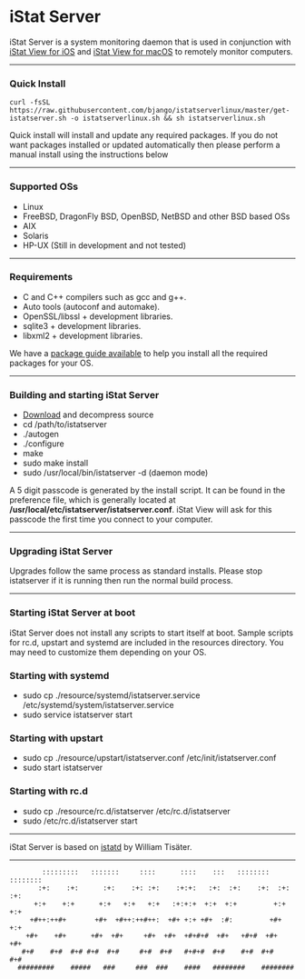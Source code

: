 # iStat Server

iStat Server is a system monitoring daemon that is used in conjunction with [iStat View for iOS](https://bjango.com/ios/istat/) and [iStat View for macOS](https://bjango.com/mac/istat/) to remotely monitor computers.

-----

### Quick Install
```
curl -fsSL https://raw.githubusercontent.com/bjango/istatserverlinux/master/get-istatserver.sh -o istatserverlinux.sh && sh istatserverlinux.sh
```

Quick install will install and update any required packages. If you do not want packages installed or updated automatically then please perform a manual install using the instructions below

-----

### Supported OSs
- Linux
- FreeBSD, DragonFly BSD, OpenBSD, NetBSD and other BSD based OSs
- AIX
- Solaris
- HP-UX (Still in development and not tested)

-----

### Requirements
- C and C++ compilers such as gcc and g++.
- Auto tools (autoconf and automake).
- OpenSSL/libssl + development libraries.
- sqlite3 + development libraries.
- libxml2 + development libraries.

We have a [package guide available](https://github.com/bjango/istatserverlinux/wiki/Package-Guide) to help you install all the required packages for your OS.

-----

### Building and starting iStat Server
- [Download](https://download.bjango.com/istatserverlinux) and decompress source
- cd /path/to/istatserver
- ./autogen
- ./configure
- make
- sudo make install
- sudo /usr/local/bin/istatserver -d (daemon mode)


A 5 digit passcode is generated by the install script. It can be found in the preference file, which is generally located at **/usr/local/etc/istatserver/istatserver.conf**. iStat View will ask for this passcode the first time you connect to your computer.

-----

### Upgrading iStat Server
Upgrades follow the same process as standard installs. Please stop istatserver if it is running then run the normal build process.

-----

### Starting iStat Server at boot
iStat Server does not install any scripts to start itself at boot. Sample scripts for rc.d, upstart and systemd are included in the resources directory. You may need to customize them depending on your OS.

### Starting with systemd
- sudo cp ./resource/systemd/istatserver.service  /etc/systemd/system/istatserver.service
- sudo service istatserver start

### Starting with upstart
- sudo cp ./resource/upstart/istatserver.conf  /etc/init/istatserver.conf
- sudo start istatserver

### Starting with rc.d
- sudo cp ./resource/rc.d/istatserver  /etc/rc.d/istatserver
- sudo /etc/rc.d/istatserver start

-----

iStat Server is based on [istatd](https://github.com/tiwilliam/istatd) by William Tisäter.

-----

```
        :::::::::   :::::::     ::::      ::::    :::   ::::::::    ::::::::
       :+:    :+:      :+:    :+: :+:    :+:+:   :+:  :+:    :+:  :+:    :+:
      +:+    +:+      +:+   +:+   +:+   :+:+:+  +:+  +:+         +:+    +:+
     +#++:++#+       +#+  +#++:++#++:  +#+ +:+ +#+  :#:         +#+    +:+
    +#+    +#+      +#+  +#+     +#+  +#+  +#+#+#  +#+   +#+#  +#+    +#+
   #+#    #+#  #+# #+#  #+#     #+#  #+#   #+#+#  #+#    #+#  #+#    #+#
  #########    #####   ###     ###  ###    ####   ########    ########
```
